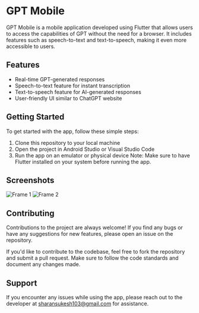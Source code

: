 # GPT Mobile

GPT Mobile is a mobile application developed using Flutter that allows users to access the capabilities of GPT without the need for a browser. It includes features such as speech-to-text and text-to-speech, making it even more accessible to users.

## Features

- Real-time GPT-generated responses
- Speech-to-text feature for instant transcription
- Text-to-speech feature for AI-generated responses
- User-friendly UI similar to ChatGPT website

## Getting Started

To get started with the app, follow these simple steps:

1. Clone this repository to your local machine
2. Open the project in Android Studio or Visual Studio Code
3. Run the app on an emulator or physical device
   Note: Make sure to have Flutter installed on your system before running the app.

## Screenshots

![Frame 1](https://user-images.githubusercontent.com/77352136/234214301-3d331b78-e916-43de-8947-061c26365c2c.png)
![Frame 2](https://user-images.githubusercontent.com/77352136/234214319-929bd567-bad6-46fe-8dec-8ac442e9ec96.png)

## Contributing

Contributions to the project are always welcome! If you find any bugs or have any suggestions for new features, please open an issue on the repository.

If you'd like to contribute to the codebase, feel free to fork the repository and submit a pull request. Make sure to follow the code standards and document any changes made.

## Support

If you encounter any issues while using the app, please reach out to the developer at sharansukesh103@gmail.com for assistance.
